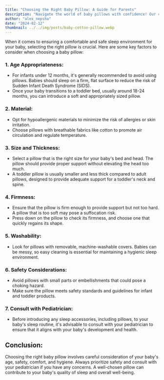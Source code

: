 ```yaml
---
title: "Choosing the Right Baby Pillow: A Guide for Parents"
description: "Navigate the world of baby pillows with confidence! Our comprehensive guide for parents is packed with essential tips and insights to help you choose the perfect pillow for your little one."
author: "alex_nepsha"
date: "2024-02-12"
thumbnail: ../../img/posts/baby-cotton-pillow.webp
---
```


When it comes to ensuring a comfortable and safe sleep environment for your baby, selecting the right pillow is crucial. Here are some key factors to consider when choosing a baby pillow:

### 1. **Age Appropriateness:**

- For infants under 12 months, it's generally recommended to avoid using pillows. Babies should sleep on a firm, flat surface to reduce the risk of Sudden Infant Death Syndrome (SIDS).
- Once your baby transitions to a toddler bed, usually around 18-24 months, you can introduce a soft and appropriately sized pillow.

### 2. **Material:**

- Opt for hypoallergenic materials to minimize the risk of allergies or skin irritation.
- Choose pillows with breathable fabrics like cotton to promote air circulation and regulate temperature.

### 3. **Size and Thickness:**

- Select a pillow that is the right size for your baby's bed and head. The pillow should provide proper support without elevating the head too much.
- A toddler pillow is usually smaller and less thick compared to adult pillows, designed to provide adequate support for a toddler's neck and spine.

### 4. **Firmness:**

- Ensure that the pillow is firm enough to provide support but not too hard. A pillow that is too soft may pose a suffocation risk.
- Press down on the pillow to check its firmness, and choose one that quickly regains its shape.

### 5. **Washability:**

- Look for pillows with removable, machine-washable covers. Babies can be messy, so easy cleaning is essential for maintaining a hygienic sleep environment.

### 6. **Safety Considerations:**

- Avoid pillows with small parts or embellishments that could pose a choking hazard.
- Make sure the pillow meets safety standards and guidelines for infant and toddler products.

### 7. **Consult with Pediatrician:**

- Before introducing any sleep accessories, including pillows, to your baby's sleep routine, it's advisable to consult with your pediatrician to ensure that it aligns with your baby's development and health.

## Conclusion:

Choosing the right baby pillow involves careful consideration of your baby's age, safety, comfort, and hygiene. Always prioritize safety and consult with your pediatrician if you have any concerns. A well-chosen pillow can contribute to your baby's quality of sleep and overall well-being.
